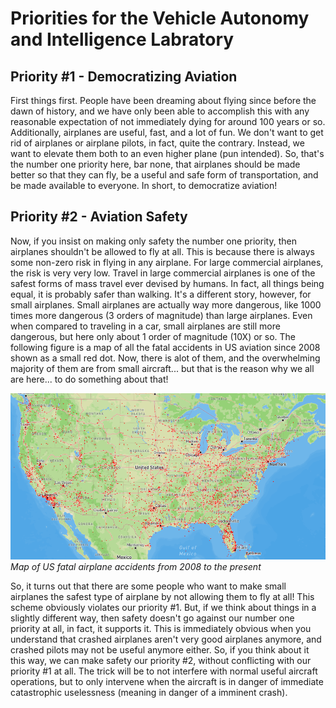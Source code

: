 # Priorities for the Vehicle Autonomy and Intelligence Labratory
## Priority #1 - Democratizing Aviation
First things first. People have been dreaming about flying since before the dawn of history, and we have only been able to accomplish this with any reasonable expectation of not immediately dying for around 100 years or so.  Additionally, airplanes are useful, fast, and a lot of fun.  We don't want to get rid of airplanes or airplane pilots, in fact, quite the contrary.  Instead, we want to elevate them both to an even higher plane (pun intended).  So, that's the number one priority here, bar none, that airplanes should be made better so that they can fly, be a useful and safe form of transportation, and be made available to everyone.  In short, to democratize aviation!


## Priority #2 - Aviation Safety
Now, if you insist on making only safety the number one priority, then airplanes shouldn't be allowed to fly at all. This is because there is always some non-zero risk in flying in any airplane. For large commercial airplanes, the risk is very very low. Travel in large commercial airplanes is one of the safest forms of mass travel ever devised by humans. In fact, all things being equal, it is probably safer than walking. It's a different story, however, for small airplanes. Small airplanes are actually way more dangerous, like 1000 times more dangerous (3 orders of magnitude) than large airplanes. Even when compared to traveling in a car, small airplanes are still more dangerous, but here only about 1 order of magnitude (10X) or so.  The following figure is a map of all the fatal accidents in US aviation since 2008 shown as a small red dot.  Now, there is alot of them, and the overwhelming majority of them are from small aircraft... but that is the reason why we all are here... to do something about that!

<!-- FIGURE priorites -->
![Fatalty Map](img/intro/Map.png)
*Map of US fatal airplane accidents from 2008 to the present*

So, it turns out that there are some people who want to make small airplanes the safest type of airplane by not allowing them to fly at all! This scheme obviously violates our priority #1. But, if we think about things in a slightly different way, then safety doesn't go against our number one priority at all, in fact, it supports it. This is immediately obvious when you understand that crashed airplanes aren't very good airplanes anymore, and crashed pilots may not be useful anymore either. So, if you think about it this way, we can make safety our priority #2, without conflicting with our priority #1 at all. The trick will be to not interfere with normal useful aircraft operations, but to only intervene when the aircraft is in danger of immediate catastrophic uselessness (meaning in danger of a imminent crash).